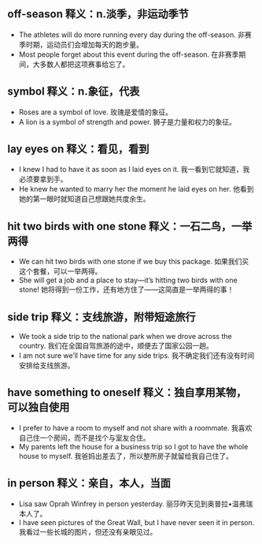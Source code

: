 ## off-season 释义：n.淡季，非运动季节
* The athletes will do more running every day during the off-season. 非赛季时期，运动员们会增加每天的跑步量。
* Most people forget about this event during the off-season. 在非赛季期间，大多数人都把这项赛事给忘了。

## symbol 释义：n.象征，代表
* Roses are a symbol of love. 玫瑰是爱情的象征。
* A lion is a symbol of strength and power. 狮子是力量和权力的象征。

## lay eyes on  释义：看见，看到
* I knew I had to have it as soon as I laid eyes on it. 我一看到它就知道，我必须要拿到手。
* He knew he wanted to marry her the moment he laid eyes on her. 他看到她的第一眼时就知道自己想跟她共度余生。

## hit two birds with one stone 释义：一石二鸟，一举两得
* We can hit two birds with one stone if we buy this package. 如果我们买这个套餐，可以一举两得。
* She will get a job and a place to stay—it’s hitting two birds with one stone! 她将得到一份工作，还有地方住了——这简直是一举两得的事！

## side trip  释义：支线旅游，附带短途旅行
* We took a side trip to the national park when we drove across the country. 我们在全国自驾旅游的途中，顺便去了国家公园一趟。
* I am not sure we’ll have time for any side trips. 我不确定我们还有没有时间安排给支线旅游。

## have something to oneself  释义：独自享用某物，可以独自使用
* I prefer to have a room to myself and not share with a roommate. 我喜欢自己住一个房间，而不是找个与室友合住。
* My parents left the house for a business trip so I got to have the whole house to myself. 我爸妈出差去了，所以整所房子就留给我自己住了。

## in person 释义：亲自，本人，当面
* Lisa saw Oprah Winfrey in person yesterday. 丽莎昨天见到奥普拉•温弗瑞本人了。
* I have seen pictures of the Great Wall, but I have never seen it in person. 我看过一些长城的图片，但还没有亲眼见过。
